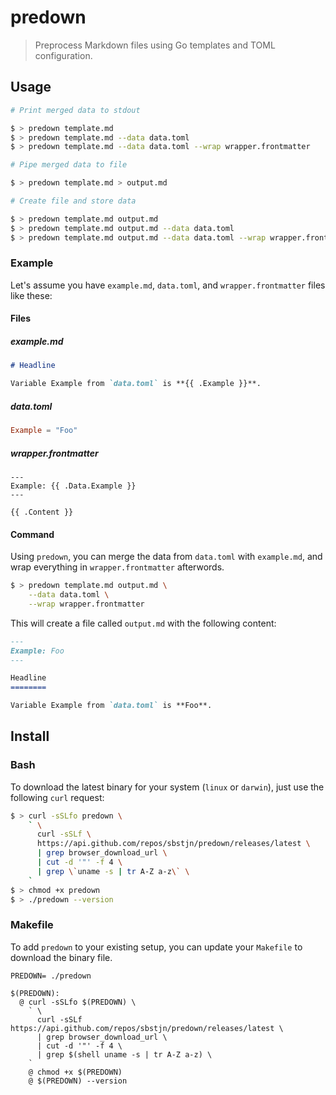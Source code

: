 # predown

> Preprocess Markdown files using Go templates and TOML configuration.

## Usage

```bash
# Print merged data to stdout

$ > predown template.md
$ > predown template.md --data data.toml
$ > predown template.md --data data.toml --wrap wrapper.frontmatter

# Pipe merged data to file

$ > predown template.md > output.md

# Create file and store data

$ > predown template.md output.md
$ > predown template.md output.md --data data.toml
$ > predown template.md output.md --data data.toml --wrap wrapper.frontmatter
```

### Example

Let's assume you have `example.md`, `data.toml`, and `wrapper.frontmatter` files like these:

#### Files

##### example.md

```markdown
# Headline

Variable Example from `data.toml` is **{{ .Example }}**.
````

##### data.toml

```toml
Example = "Foo"
```

##### wrapper.frontmatter

```frontmatter
---
Example: {{ .Data.Example }}
---

{{ .Content }}
```

#### Command

Using `predown`, you can merge the data from `data.toml` with `example.md`, and wrap everything in `wrapper.frontmatter` afterwords.

```bash
$ > predown template.md output.md \
    --data data.toml \
    --wrap wrapper.frontmatter
```

This will create a file called `output.md` with the following content:

```markdown
---
Example: Foo
---

Headline
========

Variable Example from `data.toml` is **Foo**.
```

## Install

### Bash

To download the latest binary for your system (`linux` or `darwin`), just use the following `curl` request:

```bash
$ > curl -sSLfo predown \
    ` \
      curl -sSLf \
      https://api.github.com/repos/sbstjn/predown/releases/latest \
      | grep browser_download_url \
      | cut -d '"' -f 4 \
      | grep \`uname -s | tr A-Z a-z\` \
    `
$ > chmod +x predown
$ > ./predown --version
```

### Makefile

To add `predown` to your existing setup, you can update your `Makefile` to download the binary file.

```make
PREDOWN= ./predown

$(PREDOWN):
  @ curl -sSLfo $(PREDOWN) \
    ` \
      curl -sSLf https://api.github.com/repos/sbstjn/predown/releases/latest \
      | grep browser_download_url \
      | cut -d '"' -f 4 \
      | grep $(shell uname -s | tr A-Z a-z) \
    `
    @ chmod +x $(PREDOWN)
    @ $(PREDOWN) --version
```
